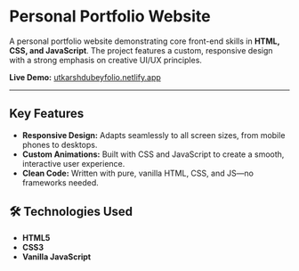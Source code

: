 # Personal Portfolio Website

A personal portfolio website demonstrating core front-end skills in **HTML, CSS, and JavaScript**. The project features a custom, responsive design with a strong emphasis on creative UI/UX principles.

**Live Demo:** [utkarshdubeyfolio.netlify.app](https://utkarshdubeyfolio.netlify.app/)

---

## Key Features

* **Responsive Design:** Adapts seamlessly to all screen sizes, from mobile phones to desktops.
* **Custom Animations:** Built with CSS and JavaScript to create a smooth, interactive user experience.
* **Clean Code:** Written with pure, vanilla HTML, CSS, and JS—no frameworks needed.

## 🛠️ Technologies Used

* **HTML5**
* **CSS3**
* **Vanilla JavaScript**
